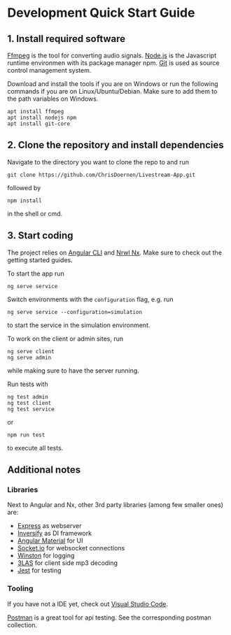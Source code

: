 # Development Quick Start Guide

## 1. Install required software
[Ffmpeg](https://www.ffmpeg.org/) is the tool for converting audio signals. [Node.js](https://nodejs.org/en/) is the Javascript runtime environmen with its package manager npm. [Git](https://git-scm.com/download/win) is used as source control management system.

Download and install the tools if you are on Windows or run the following commands if you are on Linux/Ubuntu/Debian. Make sure to add them to the path variables on Windows.
```
apt install ffmpeg
apt install nodejs npm
apt install git-core
```

## 2. Clone the repository and install dependencies
Navigate to the directory you want to clone the repo to and run
```
git clone https://github.com/ChrisDoernen/Livestream-App.git
```
followed by
```
npm install
```
in the shell or cmd.

## 3. Start coding
The project relies on [Angular CLI](https://cli.angular.io/) and [Nrwl Nx](https://nx.dev/getting-started/what-is-nx). Make sure to check out the getting started guides.

To start the app run 
```
ng serve service
```

Switch environments with the `configuration` flag, e.g. run
```
ng serve service --configuration=simulation
```
to start the service in the simulation environment.

To work on the client or admin sites, run
```
ng serve client
ng serve admin
```
while making sure to have the server running.

Run tests with 
```
ng test admin
ng test client
ng test service
``` 
or
```
npm run test
``` 
to execute all tests.

## Additional notes

### Libraries
Next to Angular and Nx, other 3rd party libraries (among few smaller ones) are:
* [Express](https://expressjs.com/de/) as webserver
* [Inversify](https://github.com/inversify/InversifyJS) as DI framework
* [Angular Material](https://material.angular.io/) for UI
* [Socket.io](https://socket.io/) for websocket connections
* [Winston](https://www.npmjs.com/package/winston) for logging
* [3LAS](https://github.com/JoJoBond/3LAS) for client side mp3 decoding
* [Jest](https://jestjs.io/) for testing

### Tooling
If you have not a IDE yet, check out [Visual Studio Code](https://code.visualstudio.com/).

[Postman](https://www.getpostman.com/) is a great tool for api testing. See the corresponding postman collection.
